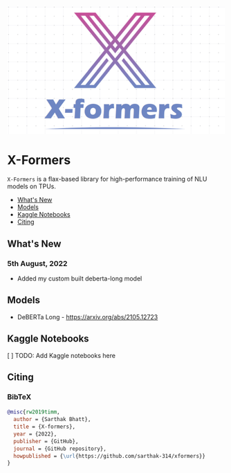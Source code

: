 <img src="./docs/assets/xformers_logo.png" width=600>

# X-Formers

`X-Formers` is a flax-based library for high-performance training of NLU models on TPUs. 

- [What's New](#whats-new)
- [Models](#models)
- [Kaggle Notebooks](#kaggle-notebooks)
- [Citing](#citing)

## What's New

### 5th August, 2022
* Added my custom built deberta-long model

## Models 
* DeBERTa Long - https://arxiv.org/abs/2105.12723

## Kaggle Notebooks
[ ] TODO: Add Kaggle notebooks here


## Citing

### BibTeX

```bibtex
@misc{rw2019timm,
  author = {Sarthak Bhatt},
  title = {X-formers},
  year = {2022},
  publisher = {GitHub},
  journal = {GitHub repository},
  howpublished = {\url{https://github.com/sarthak-314/xformers}}
}
```